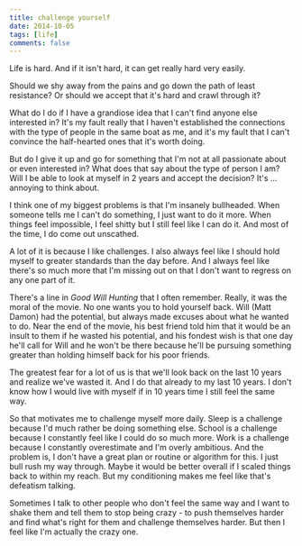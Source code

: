 ```yaml
---
title: challenge yourself
date: 2014-10-05
tags: [life]
comments: false
---
```


Life is hard. And if it isn't hard, it can get really hard very easily.

Should we shy away from the pains and go down the path of least resistance? Or should we accept that it's hard and crawl through it?

What do I do if I have a grandiose idea that I can't find anyone else interested in? It's my fault really that I haven't established the connections with the type of people in the same boat as me, and it's my fault that I can't convince the half-hearted ones that it's worth doing.

But do I give it up and go for something that I'm not at all passionate about or even interested in? What does that say about the type of person I am? Will I be able to look at myself in 2 years and accept the decision? It's ... annoying to think about.

I think one of my biggest problems is that I'm insanely bullheaded. When someone tells me I can't do something, I just want to do it more. When things feel impossible, I feel shitty but I still feel like I can do it. And most of the time, I do come out unscathed.

A lot of it is because I like challenges. I also always feel like I should hold myself to greater standards than the day before. And I always feel like there's so much more that I'm missing out on that I don't want to regress on any one part of it.

There's a line in *Good Will Hunting* that I often remember. Really, it was the moral of the movie. No one wants you to hold yourself back. Will (Matt Damon) had the potential, but always made excuses about what he wanted to do. Near the end of the movie, his best friend told him that it would be an insult to them if he wasted his potential, and his fondest wish is that one day he'll call for Will and he won't be there because he'll be pursuing something greater than holding himself back for his poor friends.

The greatest fear for a lot of us is that we'll look back on the last 10 years and realize we've wasted it. And I do that already to my last 10 years. I don't know how I would live with myself if in 10 years time I still feel the same way.

So that motivates me to challenge myself more daily. Sleep is a challenge because I'd much rather be doing something else. School is a challenge because I constantly feel like I could do so much more. Work is a challenge because I constantly overestimate and I'm overly ambitious. And the problem is, I don't have a great plan or routine or algorithm for this. I just bull rush my way through. Maybe it would be better overall if I scaled things back to within my reach. But my conditioning makes me feel like that's defeatism talking.

Sometimes I talk to other people who don't feel the same way and I want to shake them and tell them to stop being crazy - to push themselves harder and find what's right for them and challenge themselves harder. But then I feel like I'm actually the crazy one.
